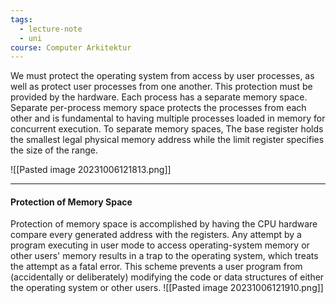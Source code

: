 ```yaml
---
tags:
  - lecture-note
  - uni
course: Computer Arkitektur
---
```

We must protect the operating system from access by user processes, as well as protect user processes from one another. This protection must be
provided by the hardware.
Each process has a separate memory space. Separate per-process memory
space protects the processes from each other and is fundamental to
having multiple processes loaded in memory for concurrent execution.
To separate memory spaces, The base register holds the smallest legal
physical memory address while the limit register specifies the size of the
range.

![[Pasted image 20231006121813.png]]

***
#### Protection of Memory Space
Protection of memory space is accomplished by having the CPU hardware compare every generated address with the registers.
Any attempt by a program executing in user mode to access operating-system memory or other users' memory results in a trap to the operating system, which treats the attempt as a fatal error.
This scheme prevents a user program from (accidentally or deliberately) modifying the code or data structures of either the operating system or other users.
![[Pasted image 20231006121910.png]]
